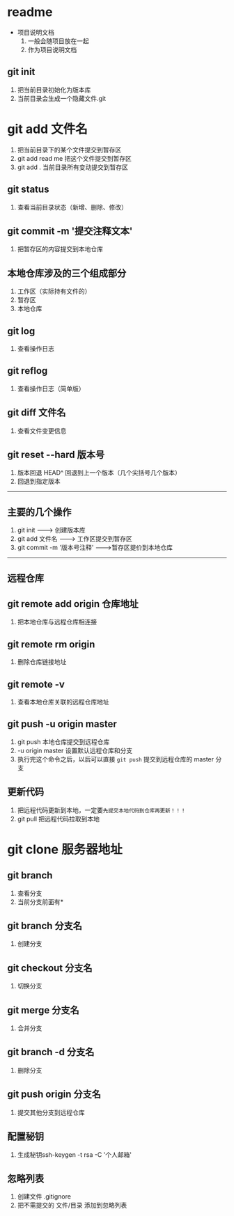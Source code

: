 # readme

+ 项目说明文档 
    1. 一般会随项目放在一起
    2. 作为项目说明文档

## git init
1. 把当前目录初始化为版本库
2. 当前目录会生成一个隐藏文件.git

# git add 文件名
1. 把当前目录下的某个文件提交到暂存区
2. git add read me 把这个文件提交到暂存区
3. git add . 当前目录所有变动提交到暂存区

## git status
1. 查看当前目录状态（新增、删除、修改）

## git commit -m '提交注释文本'
1. 把暂存区的内容提交到本地仓库

## 本地仓库涉及的三个组成部分
1. 工作区（实际持有文件的）
2. 暂存区
3. 本地仓库

## git log
1. 查看操作日志

## git reflog
1. 查看操作日志（简单版）

## git diff 文件名
1. 查看文件变更信息

## git reset --hard 版本号
1. 版本回退 HEAD^ 回退到上一个版本（几个尖括号几个版本）
2. 回退到指定版本

---

## 主要的几个操作
1. git init ---> 创建版本库
2. git add 文件名 ---> 工作区提交到暂存区
3. git commit -m '版本号注释' --->暂存区提价到本地仓库

---

## 远程仓库

## git remote add origin 仓库地址
1. 把本地仓库与远程仓库相连接

## git remote rm origin
1. 删除仓库链接地址

## git remote -v
1. 查看本地仓库关联的远程仓库地址

## git push -u origin master
1. git push 本地仓库提交到远程仓库
2. -u origin master 设置默认远程仓库和分支
3. 执行完这个命令之后，以后可以直接 `git push` 提交到远程仓库的 master 分支


## 更新代码
1. 把远程代码更新到本地，一定要`先提交本地代码到仓库再更新！！！`
2. git pull 把远程代码拉取到本地

# git clone 服务器地址

## git branch
1. 查看分支
2. 当前分支前面有*

## git branch 分支名
1. 创建分支

## git checkout 分支名
1. 切换分支

## git merge 分支名
1. 合并分支

## git branch -d 分支名
1. 删除分支

## git push origin 分支名 
1. 提交其他分支到远程仓库

## 配置秘钥
1. 生成秘钥ssh-keygen -t rsa -C '个人邮箱'

## 忽略列表
1. 创建文件 .gitignore
2. 把不需提交的 文件/目录 添加到忽略列表